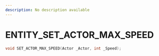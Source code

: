 ```yaml
---
description: No description available 
---
```


# ENTITY\_SET_ACTOR_MAX_SPEED

```cpp
void SET_ACTOR_MAX_SPEED(Actor _Actor, int _Speed);
```